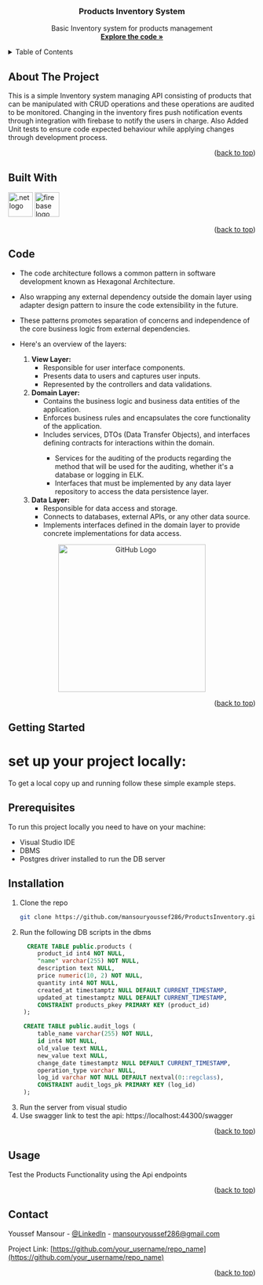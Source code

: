 <a name="readme-top"></a>
<!-- PROJECT LOGO -->
<br />
<div align="center">
<!--   <a href="https://github.com/othneildrew/Best-README-Template">
    <img src="images/logo.png" alt="Logo" width="80" height="80">
  </a> -->

  <h3 align="center">Products Inventory System</h3>

  <p align="center">
    Basic Inventory system for products management
    <br />
    <a href="https://github.com/mansouryoussef286/ProductsInventory"><strong>Explore the code »</strong></a>
    <br />
  </p>
</div>



<!-- TABLE OF CONTENTS -->
<details>
  <summary>Table of Contents</summary>
  <ol>
    <li>
      <a href="#about-the-project">About The Project</a>
      <ul>
        <li><a href="#built-with">Built With</a></li>
        <li><a href="#code">Code</a></li>
      </ul>
    </li>
    <li>
      <a href="#getting-started">Getting Started</a>
      <ul>
        <li><a href="#prerequisites">Prerequisites</a></li>
        <li><a href="#installation">Installation</a></li>
      </ul>
    </li>
    <li><a href="#usage">Usage</a></li>
  </ol>
</details>



<!-- ABOUT THE PROJECT -->
## About The Project
<a name="about-the-project"></a>
This is a simple Inventory system managing API consisting of products that can be manipulated with CRUD operations and these operations are audited to be monitored.
Changing in the inventory fires push notification events through integration with firebase to notify the users in charge.
Also Added Unit tests to ensure code expected behaviour while applying changes through development process. 


<p align="right">(<a href="#readme-top">back to top</a>)</p>



## Built With

<img src="https://upload.wikimedia.org/wikipedia/commons/thumb/7/7d/Microsoft_.NET_logo.svg/1200px-Microsoft_.NET_logo.svg.png" alt=".net logo" width="50" height="50">
<img src="https://cdn-media-1.freecodecamp.org/images/0*CPTNvq87xG-sUGdx.png" alt="firebase logo" width="50" height="50">

<p align="right">(<a href="#readme-top">back to top</a>)</p>

## Code

* The code architecture follows a common pattern in software development known as Hexagonal Architecture.
* Also wrapping any external dependency outside the domain layer using adapter design pattern to insure the code extensibility in the future.
* These patterns promotes separation of concerns and independence of the core business logic from external dependencies.
* Here's an overview of the layers:
  <ol>
  <li><strong>View Layer:</strong>
      <ul>
          <li>Responsible for user interface components.</li>
          <li>Presents data to users and captures user inputs.</li>
          <li>Represented by the controllers and data validations.</li>
      </ul>
  </li>
  
  <li><strong>Domain Layer:</strong>
      <ul>
          <li>Contains the business logic and business data entities of the application.</li>
          <li>Enforces business rules and encapsulates the core functionality of the application.</li>
          <li>Includes services, DTOs (Data Transfer Objects), and interfaces defining contracts for interactions within the domain.</li>
              <ul>
                  <li>Services for the auditing of the products regarding the method that will be used for the auditing, whether it's a database or logging in ELK.</li>
                  <li>Interfaces that must be implemented by any data layer repository to access the data persistence layer.</li>
              </ul>
      </ul>
  </li>
  
  <li><strong>Data Layer:</strong>
      <ul>
          <li>Responsible for data access and storage.</li>
          <li>Connects to databases, external APIs, or any other data source.</li>
          <li>Implements interfaces defined in the domain layer to provide concrete implementations for data access.</li>
      </ul>
  </li>
</ol>
<p align="center">
    <img src="https://www.happycoders.eu/wp-content/uploads/2023/01/hexagonal-architecture-with-control-flow.v4-800x474.png" alt="GitHub Logo" height="300">
</p>
<p align="right">(<a href="#readme-top">back to top</a>)</p>


<!-- GETTING STARTED -->
## Getting Started

# set up your project locally:
To get a local copy up and running follow these simple example steps.

## Prerequisites

To run this project locally you need to have on your machine:
* Visual Studio IDE
* DBMS
* Postgres driver installed to run the DB server


## Installation
<a name="installation"></a>

1. Clone the repo
   ```sh
   git clone https://github.com/mansouryoussef286/ProductsInventory.git
   ```
2. Run the following DB scripts in the dbms
   ```sql
     CREATE TABLE public.products (
    	product_id int4 NOT NULL,
    	"name" varchar(255) NOT NULL,
    	description text NULL,
    	price numeric(10, 2) NOT NULL,
    	quantity int4 NOT NULL,
    	created_at timestamptz NULL DEFAULT CURRENT_TIMESTAMP,
    	updated_at timestamptz NULL DEFAULT CURRENT_TIMESTAMP,
    	CONSTRAINT products_pkey PRIMARY KEY (product_id)
    );

    CREATE TABLE public.audit_logs (
    	table_name varchar(255) NOT NULL,
    	id int4 NOT NULL,
    	old_value text NULL,
    	new_value text NULL,
    	change_date timestamptz NULL DEFAULT CURRENT_TIMESTAMP,
    	operation_type varchar NULL,
    	log_id varchar NOT NULL DEFAULT nextval(0::regclass),
    	CONSTRAINT audit_logs_pk PRIMARY KEY (log_id)
    );
   ```
3. Run the server from visual studio
4. Use swagger link to test the api: https://localhost:44300/swagger
<p align="right">(<a href="#readme-top">back to top</a>)</p>



<!-- USAGE EXAMPLES -->
## Usage

Test the Products Functionality using the Api endpoints

<p align="right">(<a href="#readme-top">back to top</a>)</p>


<!-- CONTACT -->
## Contact

Youssef Mansour - [@LinkedIn](https://twitter.com/your_username) - mansouryoussef286@gmail.com

Project Link: [https://github.com/your_username/repo_name](https://github.com/your_username/repo_name)

<p align="right">(<a href="#readme-top">back to top</a>)</p>
